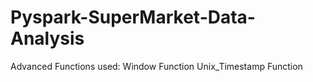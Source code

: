 # Pyspark-SuperMarket-Data-Analysis

Advanced Functions used:
Window Function
Unix_Timestamp Function
